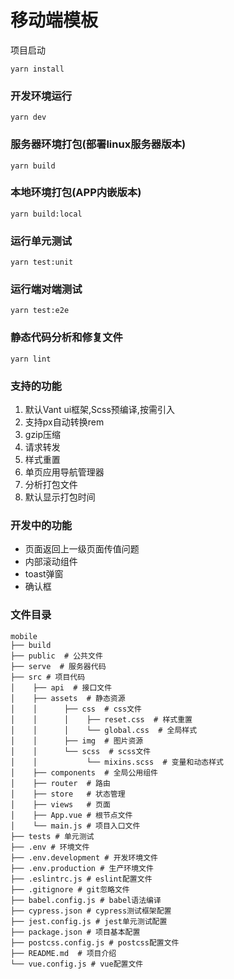 # 移动端模板

项目启动

```
yarn install
```

### 开发环境运行
```
yarn dev
```

### 服务器环境打包(部署linux服务器版本)
```
yarn build
```

### 本地环境打包(APP内嵌版本)
```
yarn build:local
```

### 运行单元测试
```
yarn test:unit
```

### 运行端对端测试
```
yarn test:e2e
```

### 静态代码分析和修复文件
```
yarn lint
```
### 支持的功能

1. 默认Vant ui框架,Scss预编译,按需引入
2. 支持px自动转换rem
3. gzip压缩
4. 请求转发
5. 样式重置
6. 单页应用导航管理器
7. 分析打包文件
8. 默认显示打包时间

### 开发中的功能
- 页面返回上一级页面传值问题
- 内部滚动组件
- toast弹窗
- 确认框

### 文件目录
```
mobile
├── build 
├── public  # 公共文件
├── serve  # 服务器代码
├── src # 项目代码
│    ├── api  # 接口文件
│    ├── assets  # 静态资源
│    │      ├── css  # css文件
│    │      │    ├── reset.css  # 样式重置
│    │      │    └── global.css  # 全局样式
│    │      ├── img  # 图片资源
│    │      └── scss  # scss文件
│    │           └── mixins.scss  # 变量和动态样式
│    ├── components  # 全局公用组件
│    ├── router  # 路由
│    ├── store   # 状态管理
│    ├── views   # 页面
│    ├── App.vue # 根节点文件
│    └── main.js # 项目入口文件
├── tests # 单元测试
├── .env # 环境文件
├── .env.development # 开发环境文件
├── .env.production # 生产环境文件
├── .eslintrc.js # eslint配置文件
├── .gitignore # git忽略文件
├── babel.config.js # babel语法编译
├── cypress.json # cypress测试框架配置
├── jest.config.js # jest单元测试配置
├── package.json # 项目基本配置
├── postcss.config.js # postcss配置文件
├── README.md  # 项目介绍
└── vue.config.js # vue配置文件
```
